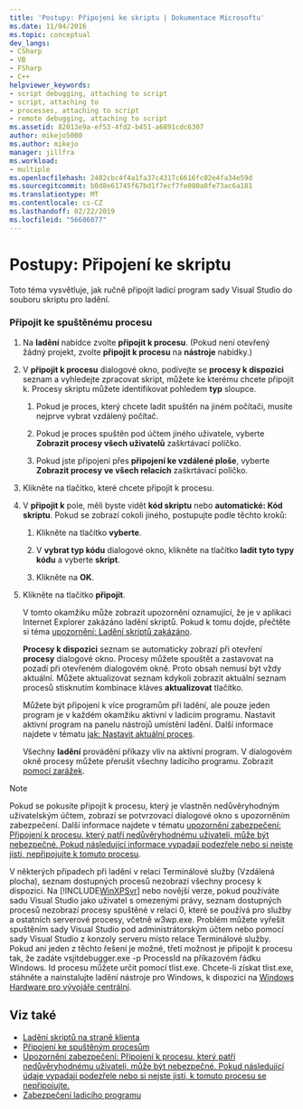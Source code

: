 ```yaml
---
title: 'Postupy: Připojení ke skriptu | Dokumentace Microsoftu'
ms.date: 11/04/2016
ms.topic: conceptual
dev_langs:
- CSharp
- VB
- FSharp
- C++
helpviewer_keywords:
- script debugging, attaching to script
- script, attaching to
- processes, attaching to script
- remote debugging, attaching to script
ms.assetid: 82013e9a-ef53-4fd2-b451-a6891cdc6307
author: mikejo5000
ms.author: mikejo
manager: jillfra
ms.workload:
- multiple
ms.openlocfilehash: 2402cbc4f4a1fa37c4317c6616fc02e4fa34e59d
ms.sourcegitcommit: b0d8e61745f67bd1f7ecf7fe080a0fe73ac6a181
ms.translationtype: MT
ms.contentlocale: cs-CZ
ms.lasthandoff: 02/22/2019
ms.locfileid: "56686077"
---
```

# <a name="how-to-attach-to-script"></a>Postupy: Připojení ke skriptu
Toto téma vysvětluje, jak ručně připojit ladicí program sady Visual Studio do souboru skriptu pro ladění.

### <a name="to-attach-to-a-running-process"></a>Připojit ke spuštěnému procesu

1. Na **ladění** nabídce zvolte **připojit k procesu**. (Pokud není otevřený žádný projekt, zvolte **připojit k procesu** na **nástroje** nabídky.)

2. V **připojit k procesu** dialogové okno, podívejte se **procesy k dispozici** seznam a vyhledejte zpracovat skript, můžete ke kterému chcete připojit k. Procesy skriptu můžete identifikovat pohledem **typ** sloupce.

   1.  Pokud je proces, který chcete ladit spuštěn na jiném počítači, musíte nejprve vybrat vzdálený počítač.

   2.  Pokud je proces spuštěn pod účtem jiného uživatele, vyberte **Zobrazit procesy všech uživatelů** zaškrtávací políčko.

   3.  Pokud jste připojeni přes **připojení ke vzdálené ploše**, vyberte **Zobrazit procesy ve všech relacích** zaškrtávací políčko.

3. Klikněte na tlačítko, které chcete připojit k procesu.

4. V **připojit k** pole, měli byste vidět **kód skriptu** nebo **automatické: Kód skriptu**. Pokud se zobrazí cokoli jiného, postupujte podle těchto kroků:

   1.  Klikněte na tlačítko **vyberte**.

   2.  V **vybrat typ kódu** dialogové okno, klikněte na tlačítko **ladit tyto typy kódu** a vyberte **skript**.

   3.  Klikněte na **OK**.

5. Klikněte na tlačítko **připojit**.

    V tomto okamžiku může zobrazit upozornění oznamující, že je v aplikaci Internet Explorer zakázáno ladění skriptů. Pokud k tomu dojde, přečtěte si téma [upozornění: Ladění skriptů zakázáno](../debugger/warning-script-debugging-disabled.md).

   **Procesy k dispozici** seznam se automaticky zobrazí při otevření **procesy** dialogové okno. Procesy můžete spouštět a zastavovat na pozadí při otevřeném dialogovém okně. Proto obsah nemusí být vždy aktuální. Můžete aktualizovat seznam kdykoli zobrazit aktuální seznam procesů stisknutím kombinace kláves **aktualizovat** tlačítko.

   Můžete být připojení k více programům při ladění, ale pouze jeden program je v každém okamžiku aktivní v ladicím programu. Nastavit aktivní program na panelu nástrojů umístění ladění. Další informace najdete v tématu [jak: Nastavit aktuální proces](/previous-versions/visualstudio/visual-studio-2010/d5d4sxdw(v=vs.100)).

   Všechny **ladění** provádění příkazy vliv na aktivní program. V dialogovém okně procesy můžete přerušit všechny ladícího programu. Zobrazit [pomocí zarážek](../debugger/using-breakpoints.md).

> [!NOTE]
>  Pokud se pokusíte připojit k procesu, který je vlastněn nedůvěryhodným uživatelským účtem, zobrazí se potvrzovací dialogové okno s upozorněním zabezpečení. Další informace najdete v tématu [upozornění zabezpečení: Připojení k procesu, který patří nedůvěryhodnému uživateli, může být nebezpečné. Pokud následující informace vypadají podezřele nebo si nejste jisti, nepřipojujte k tomuto procesu](../debugger/security-warning-attaching-to-a-process-owned-by-an-untrusted-user.md).

 V některých případech při ladění v relaci Terminálové služby (Vzdálená plocha), seznam dostupných procesů nezobrazí všechny procesy k dispozici. Na [!INCLUDE[WinXPSvr](../debugger/includes/winxpsvr_md.md)] nebo novější verze, pokud používáte sadu Visual Studio jako uživatel s omezenými právy, seznam dostupných procesů nezobrazí procesy spuštěné v relaci 0, které se používá pro služby a ostatních serverové procesy, včetně w3wp.exe. Problém můžete vyřešit spuštěním sady Visual Studio pod administrátorským účtem nebo pomocí sady Visual Studio z konzoly serveru místo relace Terminálové služby. Pokud ani jeden z těchto řešení je možné, třetí možnost je připojit k procesu tak, že zadáte vsjitdebugger.exe -p ProcessId na příkazovém řádku Windows. Id procesu můžete určit pomocí tlist.exe. Chcete-li získat tlist.exe, stáhněte a nainstalujte ladění nástroje pro Windows, k dispozici na [Windows Hardware pro vývojáře centrální](/windows-hardware/drivers/dashboard/).

## <a name="see-also"></a>Viz také
- [Ladění skriptů na straně klienta](../debugger/client-side-script-debugging.md)
- [Připojení ke spuštěným procesům](../debugger/attach-to-running-processes-with-the-visual-studio-debugger.md)
- [Upozornění zabezpečení: Připojení k procesu, který patří nedůvěryhodnému uživateli, může být nebezpečné. Pokud následující údaje vypadají podezřele nebo si nejste jistí, k tomuto procesu se nepřipojujte.](../debugger/security-warning-attaching-to-a-process-owned-by-an-untrusted-user.md)
- [Zabezpečení ladicího programu](../debugger/debugger-security.md)